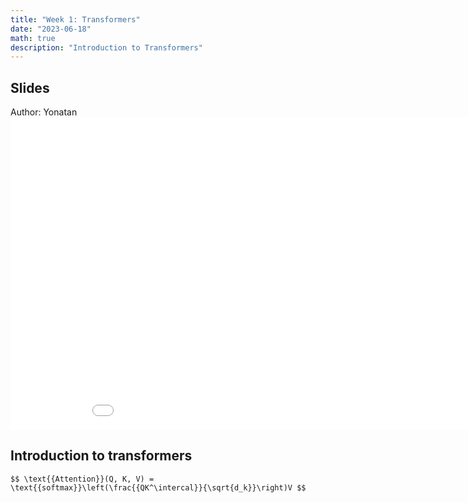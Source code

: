 ```yaml
---
title: "Week 1: Transformers"
date: "2023-06-18"
math: true
description: "Introduction to Transformers"
---
```



## Slides

Author: Yonatan
<embed src="../../slides/01-transformers.pdf" width="950" height="500" type="application/pdf">

## Introduction to transformers

`$$
\text{{Attention}}(Q, K, V) = \text{{softmax}}\left(\frac{{QK^\intercal}}{\sqrt{d_k}}\right)V
$$`

